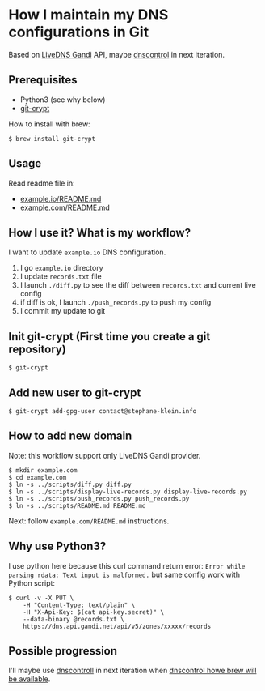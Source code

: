 # How I maintain my DNS configurations in Git

Based on [LiveDNS Gandi](https://doc.livedns.gandi.net) API, maybe [dnscontrol](https://github.com/StackExchange/dnscontrol) in next iteration.


## Prerequisites

* Python3 (see why below)
* [git-crypt](https://www.agwa.name/projects/git-crypt/)

How to install with brew:

```
$ brew install git-crypt
```

## Usage

Read readme file in:

* [example.io/README.md](cmshub.io/)
* [example.com/README.md](santa-maria.io/)


## How I use it?  What is my workflow?

I want to update `example.io` DNS configuration.

1. I go `example.io` directory
2. I update `records.txt` file
3. I launch `./diff.py` to see the diff between `records.txt` and current live config
4. if diff is ok, I launch `./push_records.py` to push my config
5. I commit my update to git


## Init git-crypt (First time you create a git repository)

```
$ git-crypt
```

## Add new user to git-crypt

```
$ git-crypt add-gpg-user contact@stephane-klein.info
```

## How to add new domain

Note: this workflow support only LiveDNS Gandi provider.

```
$ mkdir example.com
$ cd example.com
$ ln -s ../scripts/diff.py diff.py
$ ln -s ../scripts/display-live-records.py display-live-records.py
$ ln -s ../scripts/push_records.py push_records.py
$ ln -s ../scripts/README.md README.md
```

Next: follow `example.com/README.md` instructions.


## Why use Python3?

I use python here because this curl command return error: `Error while parsing rdata: Text input is malformed.` but same config work with Python script:

```
$ curl -v -X PUT \
    -H "Content-Type: text/plain" \
    -H "X-Api-Key: $(cat api-key.secret)" \
    --data-binary @records.txt \
    https://dns.api.gandi.net/api/v5/zones/xxxxx/records
```


## Possible progression

I'll maybe use [dnscontroll](https://github.com/StackExchange/dnscontrol) in next iteration when [dnscontrol howe brew will be available](https://github.com/StackExchange/dnscontrol/issues/396).
